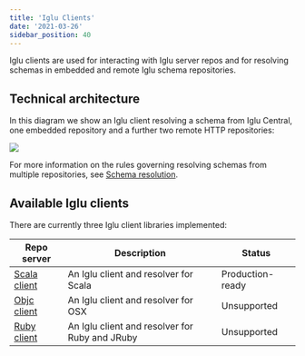 ```yaml
---
title: 'Iglu Clients'
date: '2021-03-26'
sidebar_position: 40
---
```


Iglu clients are used for interacting with Iglu server repos and for resolving schemas in embedded and remote Iglu schema repositories.

## [](https://github.com/snowplow/iglu/wiki/Iglu-clients#technical-architecture)Technical architecture

In this diagram we show an Iglu client resolving a schema from Iglu Central, one embedded repository and a further two remote HTTP repositories:

![](images/iglu-clients.png)

For more information on the rules governing resolving schemas from multiple repositories, see [Schema resolution](/docs/pipeline-components-and-applications/iglu/common-architecture/schema-resolution/index.md).

## Available Iglu clients

There are currently three Iglu client libraries implemented:

| **Repo server**                                               | **Description**                                | **Status**       |
| ------------------------------------------------------------- | ---------------------------------------------- | ---------------- |
| [Scala client](https://github.com/snowplow/iglu-scala-client) | An Iglu client and resolver for Scala          | Production-ready |
| [Objc client](https://github.com/snowplow/iglu-objc-client)   | An Iglu client and resolver for OSX            | Unsupported      |
| [Ruby client](https://github.com/snowplow/iglu-ruby-client)   | An Iglu client and resolver for Ruby and JRuby | Unsupported      |
